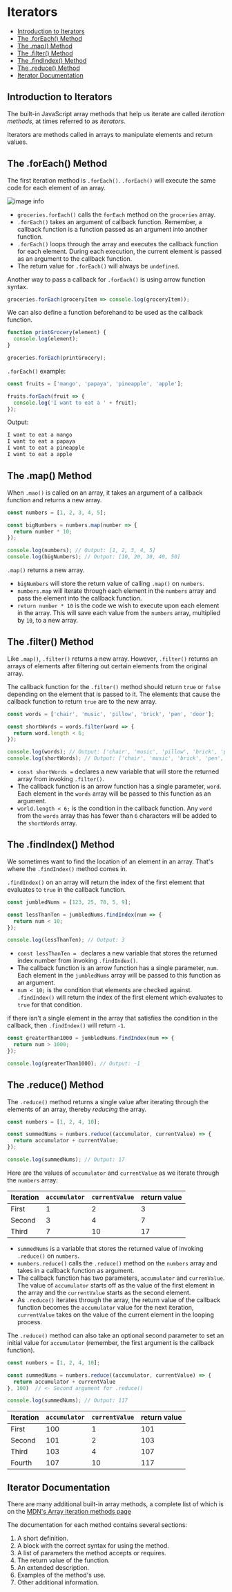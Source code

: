 # Iterators

* [Introduction to Iterators](#Introduction-to-Iterators)
* [The .forEach() Method](#The-.forEach()-Method)
* [The .map() Method](#The-.map()-Method)
* [The .filter() Method](#The-.filter()-Method)
* [The .findIndex() Method](#The-.findIndex()-Method)
* [The .reduce() Method](#The-.reduce()-Method)
* [Iterator Documentation](#Iterator-Documentation)


## Introduction to Iterators
The built-in JavaScript array methods that help us iterate are called *iteration methods*, at times referred to as *iterators*.

Iterators are methods called in arrays to manipulate elements and return values.

## The .forEach() Method
The first iteration method is `.forEach()`. `.forEach()` will execute the same code for each element of an array.

![image info](../images/foreach.png)

+ `groceries.forEach()` calls the `forEach` method on the `groceries` array.
+ `.forEach()` takes an argument of callback function. Remember, a callback function is a function passed as an argument into another function.
+ `.forEach()` loops through the array and executes the callback function for each element. During each execution, the current element is passed as an argument to the callback function.
+ The return value for `.forEach()` will always be `undefined`.

Another way to pass a callback for `.forEach()` is using arrow function syntax.
```js
groceries.forEach(groceryItem => console.log(groceryItem));
```

We can also define a function beforehand to be used as the callback function.
```js
function printGrocery(element) {
  console.log(element);
}

groceries.forEach(printGrocery);
```

`.forEach()` example:
```js
const fruits = ['mango', 'papaya', 'pineapple', 'apple'];

fruits.forEach(fruit => {
  console.log('I want to eat a ' + fruit);
});
```

Output:
```js
I want to eat a mango
I want to eat a papaya
I want to eat a pineapple
I want to eat a apple
```

## The .map() Method
When `.mao()` is called on an array, it takes an argument of a callback function and returns a new array.

```js
const numbers = [1, 2, 3, 4, 5];

const bigNumbers = numbers.map(number => {
  return number * 10;
});

console.log(numbers); // Output: [1, 2, 3, 4, 5]
console.log(bigNumbers); // Output: [10, 20, 30, 40, 50]
```

`.map()` returns a new array.

+ `bigNumbers` will store the return value of calling `.map()` on `numbers`.
+ `numbers.map` will iterate through each element in the `numbers` array and pass the element into the callback function.
+ `return number * 10` is the code we wish to execute upon each element in the array. This will save each value from the `numbers` array, multiplied by `10`, to a new array.

## The .filter() Method
Like `.map()`, `.filter()` returns a new array. However, `.filter()` returns an arrays of elements after filtering out certain elements from the original array.

The callback function for the `.filter()` method should return `true` or `false` depending on the element that is passed to it. The elements that cause the callback function to return `true` are to the new array.

```js
const words = ['chair', 'music', 'pillow', 'brick', 'pen', 'door'];

const shortWords = words.filter(word => {
  return word.length < 6;
});

console.log(words); // Output: ['chair', 'music', 'pillow', 'brick', 'pen', 'door']
console.log(shortWords); // Output: ['chair', 'music', 'brick', 'pen', 'door']
```

+ `const shortWords =` declares a new variable that will store the returned array from invoking `.filter()`.
+ The callback function is an arrow function has a single parameter, `word`. Each element in the `words` array will be passed to this function as an argument.
+ `world.length < 6;` is the condition in the callback function. Any `word` from the `words` array thas has fewer than `6` characters will be added to the `shortWords` array.

## The .findIndex() Method
We sometimes want to find the location of an element in an array. That's where the `.findIndex()` method comes in.

`.findIndex()` on an array will return the index of the first element that evaluates to `true` in the callback function.

```js
const jumbledNums = [123, 25, 78, 5, 9];

const lessThanTen = jumbledNums.findIndex(num => {
  return num < 10;
});

console.log(lessThanTen); // Output: 3
```

+ `const lessThanTen = ` declares a new variable that stores the returned index number from invoking `.findIndex()`.
+ The callback function is an arrow function has a single parameter, `num`. Each element in the `jumbledNums` array will be passed to this function as an argument.
+ `num < 10;` is the condition that elements are checked against. `.findIndex()` will return the index of the first element which evaluates to `true` for that condition.

if there isn't a single element in the array that satisfies the condition in the callback, then `.findIndex()` will return `-1`.

```js
const greaterThan1000 = jumbledNums.findIndex(num => {
  return num > 1000;
});

console.log(greaterThan1000); // Output: -1
```

## The .reduce() Method
The `.reduce()` method returns a single value after iterating through the elements of an array, thereby *reducing* the array.

```js
const numbers = [1, 2, 4, 10];

const summedNums = numbers.reduce((accumulator, currentValue) => {
  return accumulator + currentValue;
});

console.log(summedNums); // Output: 17
```

Here are the values of `accumulator` and `currentValue` as we iterate through the `numbers` array:

| Iteration | `accumulator` | `currentValue` | return value |
| -- | -- | -- | -- |
| First | 1 | 2 | 3 |
| Second | 3 | 4 | 7 |
| Third | 7 | 10 | 17 |

+ `summedNums` is a variable that stores the returned value of invoking `.reduce()` on `numbers`.
+ `numbers.reduce()` calls the `.reduce()` method on the `numbers` array and takes in a callback function as argument.
+ The callback function has two parameters, `accumulator` and `currenValue`. The value of `accumulator` starts off as the value of the first element in the array and the `currentValue` starts as the second element.
+ As `.reduce()` iterates through the array, the return value of the callback function becomes the `accumulator` value for the next iteration, `currentValue` takes on the value of the current element in the looping process.

The `.reduce()` method can also take an optional second parameter to set an initial value for `accumulator` (remember, the first argument is the callback function).

```js
const numbers = [1, 2, 4, 10];

const summedNums = numbers.reduce((accumulator, currentValue) => {
  return accumulator + currentValue
}, 100)  // <- Second argument for .reduce()

console.log(summedNums); // Output: 117
```

| Iteration | `accumulator` | `currentValue` | return value |
| -- | -- | -- | -- |
| First | 100 | 1 | 101 |
| Second | 101 | 2 | 103 |
| Third | 103 | 4 | 107 |
| Fourth | 107 | 10 | 117 |


## Iterator Documentation
There are many additional built-in array methods, a complete list of which is on the [MDN's Array iteration methods page](https://developer.mozilla.org/en-US/docs/Web/JavaScript/Reference/Global_Objects/Array#Iteration_methods)

The documentation for each method contains several sections:

1. A short definition.
2. A block with the correct syntax for using the method.
3. A list of parameters the method accepts or requires.
4. The return value of the function.
5. An extended description.
6. Examples of the method's use.
7. Other additional information.

